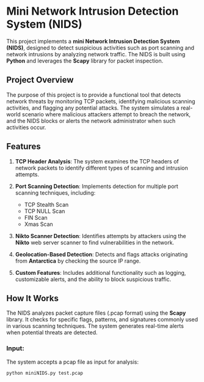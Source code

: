 # Mini Network Intrusion Detection System (NIDS)

This project implements a **mini Network Intrusion Detection System (NIDS)**, designed to detect suspicious activities such as port scanning and network intrusions by analyzing network traffic. The NIDS is built using **Python** and leverages the **Scapy** library for packet inspection.

## Project Overview

The purpose of this project is to provide a functional tool that detects network threats by monitoring TCP packets, identifying malicious scanning activities, and flagging any potential attacks. The system simulates a real-world scenario where malicious attackers attempt to breach the network, and the NIDS blocks or alerts the network administrator when such activities occur.

## Features

1. **TCP Header Analysis**: The system examines the TCP headers of network packets to identify different types of scanning and intrusion attempts.
   
2. **Port Scanning Detection**: Implements detection for multiple port scanning techniques, including:
   - TCP Stealth Scan
   - TCP NULL Scan
   - FIN Scan
   - Xmas Scan

3. **Nikto Scanner Detection**: Identifies attempts by attackers using the **Nikto** web server scanner to find vulnerabilities in the network.

4. **Geolocation-Based Detection**: Detects and flags attacks originating from **Antarctica** by checking the source IP range.

5. **Custom Features**: Includes additional functionality such as logging, customizable alerts, and the ability to block suspicious traffic.

## How It Works

The NIDS analyzes packet capture files (.pcap format) using the **Scapy** library. It checks for specific flags, patterns, and signatures commonly used in various scanning techniques. The system generates real-time alerts when potential threats are detected.

### Input:
The system accepts a pcap file as input for analysis:
```bash
python miniNIDS.py test.pcap

